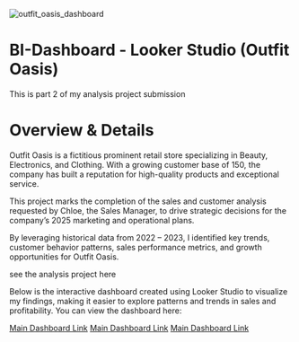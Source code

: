 ![outfit_oasis_dashboard](https://gckarchive.com/wp-content/uploads/2025/02/bi1.png)
# BI-Dashboard - Looker Studio (Outfit Oasis)
This is part 2 of my analysis project submission

# Overview & Details
Outfit Oasis is a fictitious prominent retail store specializing in Beauty, Electronics, and Clothing. With a growing customer base of 150, the company has built a reputation for high-quality products and exceptional service.

This project marks the completion of the sales and customer analysis requested by Chloe, the Sales Manager, to drive strategic decisions for the company’s 2025 marketing and operational plans.

By leveraging historical data from 2022 – 2023, I identified key trends, customer behavior patterns, sales performance metrics, and growth opportunities for Outfit Oasis.

see the analysis project  here

Below is the interactive dashboard created using Looker Studio to visualize my findings, making it easier to explore patterns and trends in sales and profitability. You can view the dashboard here:

[Main Dashboard Link](https://gckarchive.com/wp-content/uploads/2025/03/HR-management1.png)
[Main Dashboard Link](https://gckarchive.com/wp-content/uploads/2025/03/HR-management4-1024x574.png)
[Main Dashboard Link](https://gckarchive.com/wp-content/uploads/2025/03/HR-management7-1024x572.png)
